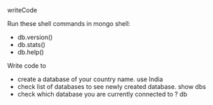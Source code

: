 writeCode

Run these shell commands in mongo shell:

- db.version()
- db.stats()
- db.help()

Write code to

- create a database of your country name.
use India
- check list of databases to see newly created database.
show dbs
- check which database you are currently connected to ?
db
